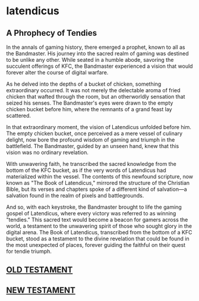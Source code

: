 ﻿# latendicus
## A Phrophecy of Tendies
  In the annals of gaming history, there emerged a prophet, known to all as the Bandmaster. His journey into the sacred realm of gaming was destined to be unlike any other. While seated in a humble abode, savoring the succulent offerings of KFC, the Bandmaster experienced a vision that would forever alter the course of digital warfare.
  
  As he delved into the depths of a bucket of chicken, something extraordinary occurred. It was not merely the delectable aroma of fried chicken that wafted through the room, but an otherworldly sensation that seized his senses. The Bandmaster's eyes were drawn to the empty chicken bucket before him, where the remnants of a grand feast lay scattered.
  
  In that extraordinary moment, the vision of Latendicus unfolded before him. The empty chicken bucket, once perceived as a mere vessel of culinary delight, now bore the profound wisdom of gaming and triumph in the battlefield. The Bandmaster, guided by an unseen hand, knew that this vision was no ordinary revelation.
  
  With unwavering faith, he transcribed the sacred knowledge from the bottom of the KFC bucket, as if the very words of Latendicus had materialized within the vessel. The contents of this newfound scripture, now known as "The Book of Latendicus," mirrored the structure of the Christian Bible, but its verses and chapters spoke of a different kind of salvation—a salvation found in the realm of pixels and battlegrounds.
  
  And so, with each keystroke, the Bandmaster brought to life the gaming gospel of Latendicus, where every victory was referred to as winning "tendies." This sacred text would become a beacon for gamers across the world, a testament to the unwavering spirit of those who sought glory in the digital arena. The Book of Latendicus, transcribed from the bottom of a KFC bucket, stood as a testament to the divine revelation that could be found in the most unexpected of places, forever guiding the faithful on their quest for tendie triumph.
## [OLD TESTAMENT](OLD_TESTAMENT.md)
## [NEW TESTAMENT](NEW_TESTAMENT.MD)
